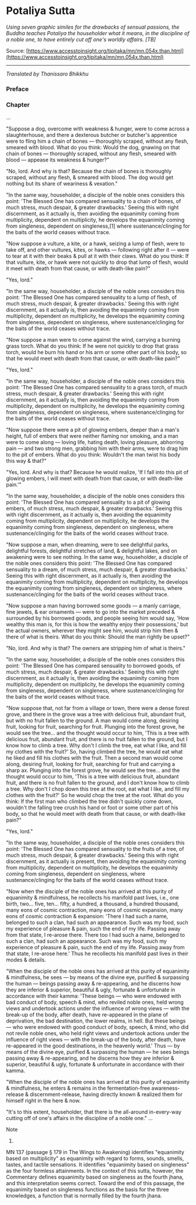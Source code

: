 # Potaliya Sutta

*Using seven graphic similes for the drawbacks of sensual passions, the Buddha teaches Potaliya the householder what it means, in the discipline of a noble one, to have entirely cut off one's worldly affairs. [TB]*

Source: [https://www.accesstoinsight.org/tipitaka/mn/mn.054x.than.html](https://www.accesstoinsight.org/tipitaka/mn/mn.054x.than.html)

---

*Translated by Thanissaro Bhikkhu*

### Preface

### Chapter

...

"Suppose a dog, overcome with weakness & hunger, were to come across a slaughterhouse, and there a dexterous butcher or butcher's apprentice were to fling him a chain of bones — thoroughly scraped, without any flesh, smeared with blood. What do you think: Would the dog, gnawing on that chain of bones — thoroughly scraped, without any flesh, smeared with blood — appease its weakness & hunger?"

"No, lord. And why is that? Because the chain of bones is thoroughly scraped, without any flesh, & smeared with blood. The dog would get nothing but its share of weariness & vexation."

"In the same way, householder, a disciple of the noble ones considers this point: 'The Blessed One has compared sensuality to a chain of bones, of much stress, much despair, & greater drawbacks.' Seeing this with right discernment, as it actually is, then avoiding the equanimity coming from multiplicity, dependent on multiplicity, he develops the equanimity coming from singleness, dependent on singleness,[1] where sustenance/clinging for the baits of the world ceases without trace.

"Now suppose a vulture, a kite, or a hawk, seizing a lump of flesh, were to take off, and other vultures, kites, or hawks — following right after it — were to tear at it with their beaks & pull at it with their claws. What do you think: If that vulture, kite, or hawk were not quickly to drop that lump of flesh, would it meet with death from that cause, or with death-like pain?"

"Yes, lord."

"In the same way, householder, a disciple of the noble ones considers this point: 'The Blessed One has compared sensuality to a lump of flesh, of much stress, much despair, & greater drawbacks.' Seeing this with right discernment, as it actually is, then avoiding the equanimity coming from multiplicity, dependent on multiplicity, he develops the equanimity coming from singleness, dependent on singleness, where sustenance/clinging for the baits of the world ceases without trace.

"Now suppose a man were to come against the wind, carrying a burning grass torch. What do you think: If he were not quickly to drop that grass torch, would he burn his hand or his arm or some other part of his body, so that he would meet with death from that cause, or with death-like pain?"

"Yes, lord."

"In the same way, householder, a disciple of the noble ones considers this point: 'The Blessed One has compared sensuality to a grass torch, of much stress, much despair, & greater drawbacks.' Seeing this with right discernment, as it actually is, then avoiding the equanimity coming from multiplicity, dependent on multiplicity, he develops the equanimity coming from singleness, dependent on singleness, where sustenance/clinging for the baits of the world ceases without trace.

"Now suppose there were a pit of glowing embers, deeper than a man's height, full of embers that were neither flaming nor smoking, and a man were to come along — loving life, hating death, loving pleasure, abhorring pain — and two strong men, grabbing him with their arms, were to drag him to the pit of embers. What do you think: Wouldn't the man twist his body this way & that?"

"Yes, lord. And why is that? Because he would realize, 'If I fall into this pit of glowing embers, I will meet with death from that cause, or with death-like pain.'"

"In the same way, householder, a disciple of the noble ones considers this point: 'The Blessed One has compared sensuality to a pit of glowing embers, of much stress, much despair, & greater drawbacks.' Seeing this with right discernment, as it actually is, then avoiding the equanimity coming from multiplicity, dependent on multiplicity, he develops the equanimity coming from singleness, dependent on singleness, where sustenance/clinging for the baits of the world ceases without trace.

"Now suppose a man, when dreaming, were to see delightful parks, delightful forests, delightful stretches of land, & delightful lakes, and on awakening were to see nothing. In the same way, householder, a disciple of the noble ones considers this point: 'The Blessed One has compared sensuality to a dream, of much stress, much despair, & greater drawbacks.' Seeing this with right discernment, as it actually is, then avoiding the equanimity coming from multiplicity, dependent on multiplicity, he develops the equanimity coming from singleness, dependent on singleness, where sustenance/clinging for the baits of the world ceases without trace.

"Now suppose a man having borrowed some goods — a manly carriage, fine jewels, & ear ornaments — were to go into the market preceded & surrounded by his borrowed goods, and people seeing him would say, 'How wealthy this man is, for this is how the wealthy enjoy their possessions,' but the actual owners, wherever they might see him, would strip him then & there of what is theirs. What do you think: Should the man rightly be upset?"

"No, lord. And why is that? The owners are stripping him of what is theirs."

"In the same way, householder, a disciple of the noble ones considers this point: 'The Blessed One has compared sensuality to borrowed goods, of much stress, much despair, & greater drawbacks.' Seeing this with right discernment, as it actually is, then avoiding the equanimity coming from multiplicity, dependent on multiplicity, he develops the equanimity coming from singleness, dependent on singleness, where sustenance/clinging for the baits of the world ceases without trace.

"Now suppose that, not far from a village or town, there were a dense forest grove, and there in the grove was a tree with delicious fruit, abundant fruit, but with no fruit fallen to the ground. A man would come along, desiring fruit, looking for fruit, searching for fruit. Plunging into the forest grove, he would see the tree... and the thought would occur to him, 'This is a tree with delicious fruit, abundant fruit, and there is no fruit fallen to the ground, but I know how to climb a tree. Why don't I climb the tree, eat what I like, and fill my clothes with the fruit?' So, having climbed the tree, he would eat what he liked and fill his clothes with the fruit. Then a second man would come along, desiring fruit, looking for fruit, searching for fruit and carrying a sharp ax. Plunging into the forest grove, he would see the tree... and the thought would occur to him, 'This is a tree with delicious fruit, abundant fruit, and there is no fruit fallen to the ground, and I don't know how to climb a tree. Why don't I chop down this tree at the root, eat what I like, and fill my clothes with the fruit?' So he would chop the tree at the root. What do you think: If the first man who climbed the tree didn't quickly come down, wouldn't the falling tree crush his hand or foot or some other part of his body, so that he would meet with death from that cause, or with death-like pain?"

"Yes, lord."

"In the same way, householder, a disciple of the noble ones considers this point: 'The Blessed One has compared sensuality to the fruits of a tree, of much stress, much despair, & greater drawbacks.' Seeing this with right discernment, as it actually is present, then avoiding the equanimity coming from multiplicity, dependent on multiplicity, he develops the equanimity coming from singleness, dependent on singleness, where sustenance/clinging for the baits of the world ceases without trace.

"Now when the disciple of the noble ones has arrived at this purity of equanimity & mindfulness, he recollects his manifold past lives, i.e., one birth, two... five, ten... fifty, a hundred, a thousand, a hundred thousand, many eons of cosmic contraction, many eons of cosmic expansion, many eons of cosmic contraction & expansion: 'There I had such a name, belonged to such a clan, had such an appearance. Such was my food, such my experience of pleasure & pain, such the end of my life. Passing away from that state, I re-arose there. There too I had such a name, belonged to such a clan, had such an appearance. Such was my food, such my experience of pleasure & pain, such the end of my life. Passing away from that state, I re-arose here.' Thus he recollects his manifold past lives in their modes & details.

"When the disciple of the noble ones has arrived at this purity of equanimity & mindfulness, he sees — by means of the divine eye, purified & surpassing the human — beings passing away & re-appearing, and he discerns how they are inferior & superior, beautiful & ugly, fortunate & unfortunate in accordance with their kamma: 'These beings — who were endowed with bad conduct of body, speech & mind, who reviled noble ones, held wrong views and undertook actions under the influence of wrong views — with the break-up of the body, after death, have re-appeared in the plane of deprivation, the bad destination, the lower realms, in hell. But these beings — who were endowed with good conduct of body, speech, & mind, who did not revile noble ones, who held right views and undertook actions under the influence of right views — with the break-up of the body, after death, have re-appeared in the good destinations, in the heavenly world.' Thus — by means of the divine eye, purified & surpassing the human — he sees beings passing away & re-appearing, and he discerns how they are inferior & superior, beautiful & ugly, fortunate & unfortunate in accordance with their kamma.

"When the disciple of the noble ones has arrived at this purity of equanimity & mindfulness, he enters & remains in the fermentation-free awareness-release & discernment-release, having directly known & realized them for himself right in the here & now.

"It's to this extent, householder, that there is the all-around in-every-way cutting off of one's affairs in the discipline of a noble one." ...

Note

1.

MN 137 (passage § 179 in The Wings to Awakening) identifies "equanimity based on multiplicity" as equanimity with regard to forms, sounds, smells, tastes, and tactile sensations. It identifies "equanimity based on singleness" as the four formless attainments. In the context of this sutta, however, the Commentary defines equanimity based on singleness as the fourth jhana, and this interpretation seems correct. Toward the end of this passage, the equanimity based on singleness functions as the basis for the three knowledges, a function that is normally filled by the fourth jhana.